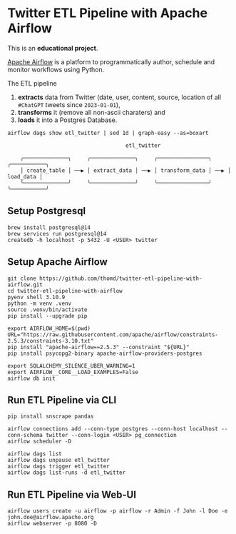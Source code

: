 # Twitter ETL Pipeline with Apache Airflow

This is an **educational project**.

[Apache Airflow](https://airflow.apache.org/) is a platform to programmatically author, schedule and monitor workflows using Python.

The ETL pipeline 

1. **extracts** data from Twitter (date, user, content, source, location of all `#ChatGPT` tweets since `2023-01-01`),
1. **transforms** it (remove all non-ascii charaters) and
1. **loads** it into a Postgres Database.

```
airflow dags show etl_twitter | sed 1d | graph-easy --as=boxart

                                     etl_twitter
    
    ╭──────────────╮     ╭──────────────╮     ╭────────────────╮     ╭───────────╮
    │ create_table │ ──▶ │ extract_data │ ──▶ │ transform_data │ ──▶ │ load_data │
    ╰──────────────╯     ╰──────────────╯     ╰────────────────╯     ╰───────────╯
```

## Setup Postgresql

    brew install postgresql@14
    brew services run postgresql@14
    createdb -h localhost -p 5432 -U <USER> twitter

## Setup Apache Airflow

    git clone https://github.com/thomd/twitter-etl-pipeline-with-airflow.git
    cd twitter-etl-pipeline-with-airflow
    pyenv shell 3.10.9
    python -m venv .venv
    source .venv/bin/activate
    pip install --upgrade pip

    export AIRFLOW_HOME=$(pwd)
    URL="https://raw.githubusercontent.com/apache/airflow/constraints-2.5.3/constraints-3.10.txt"
    pip install "apache-airflow==2.5.3" --constraint "${URL}"
    pip install psycopg2-binary apache-airflow-providers-postgres

    export SQLALCHEMY_SILENCE_UBER_WARNING=1
    export AIRFLOW__CORE__LOAD_EXAMPLES=False
    airflow db init

## Run ETL Pipeline via CLI

    pip install snscrape pandas

    airflow connections add --conn-type postgres --conn-host localhost --conn-schema twitter --conn-login <USER> pg_connection
    airflow scheduler -D

    airflow dags list
    airflow dags unpause etl_twitter
    airflow dags trigger etl_twitter
    airflow dags list-runs -d etl_twitter

## Run ETL Pipeline via Web-UI

    airflow users create -u airflow -p airflow -r Admin -f John -l Doe -e john.doe@airflow.apache.org
    airflow webserver -p 8080 -D

